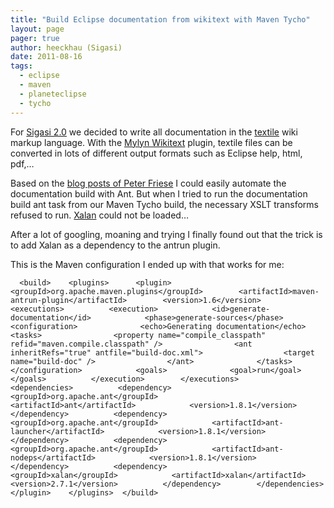 ```yaml
---
title: "Build Eclipse documentation from wikitext with Maven Tycho"
layout: page 
pager: true
author: heeckhau (Sigasi)
date: 2011-08-16
tags: 
  - eclipse
  - maven
  - planeteclipse
  - tycho
---
```

<div class="content">
<p>For <a href="http://www.sigasi.com/sigasi-20">Sigasi 2.0</a> we decided to write all documentation in the <a href="http://en.wikipedia.org/wiki/Textile_(markup_language)" class="elf-external elf-icon">textile</a> wiki markup language. With the <a href="http://wiki.eclipse.org/Mylyn/FAQ#WikiText" class="elf-external elf-icon">Mylyn Wikitext</a> plugin, textile files can be converted in lots of different output formats such as Eclipse help, html, pdf,&#8230;</p>	<p>Based on the <a href="http://www.peterfriese.de/advanced-wikitext/" class="elf-external elf-icon">blog posts of Peter Friese</a> I could easily automate the documentation build with Ant. But when I tried to run the documentation build ant task from our Maven Tycho build, the necessary <span class="caps">XSLT</span> transforms refused to run. <a href="http://xml.apache.org/xalan-j" class="elf-external elf-icon">Xalan</a> could not be loaded&#8230;</p>	<p>After a lot of googling, moaning and trying I finally found out that the trick is to add Xalan as a dependency to the antrun plugin.</p>	<p>This is the Maven configuration I ended up with that works for me: </p><pre><code>  &lt;build&gt;    &lt;plugins&gt;      &lt;plugin&gt;        &lt;groupId&gt;org.apache.maven.plugins&lt;/groupId&gt;        &lt;artifactId&gt;maven-antrun-plugin&lt;/artifactId&gt;        &lt;version&gt;1.6&lt;/version&gt;        &lt;executions&gt;          &lt;execution&gt;            &lt;id&gt;generate-documentation&lt;/id&gt;            &lt;phase&gt;generate-sources&lt;/phase&gt;            &lt;configuration&gt;              &lt;echo&gt;Generating documentation&lt;/echo&gt;              &lt;tasks&gt;                &lt;property name="compile_classpath" refid="maven.compile.classpath" /&gt;                &lt;ant inheritRefs="true" antfile="build-doc.xml"&gt;                  &lt;target name="build-doc" /&gt;                &lt;/ant&gt;              &lt;/tasks&gt;            &lt;/configuration&gt;            &lt;goals&gt;              &lt;goal&gt;run&lt;/goal&gt;            &lt;/goals&gt;          &lt;/execution&gt;        &lt;/executions&gt;        &lt;dependencies&gt;          &lt;dependency&gt;            &lt;groupId&gt;org.apache.ant&lt;/groupId&gt;            &lt;artifactId&gt;ant&lt;/artifactId&gt;            &lt;version&gt;1.8.1&lt;/version&gt;          &lt;/dependency&gt;          &lt;dependency&gt;            &lt;groupId&gt;org.apache.ant&lt;/groupId&gt;            &lt;artifactId&gt;ant-launcher&lt;/artifactId&gt;            &lt;version&gt;1.8.1&lt;/version&gt;          &lt;/dependency&gt;          &lt;dependency&gt;            &lt;groupId&gt;org.apache.ant&lt;/groupId&gt;            &lt;artifactId&gt;ant-nodeps&lt;/artifactId&gt;            &lt;version&gt;1.8.1&lt;/version&gt;          &lt;/dependency&gt;          &lt;dependency&gt;            &lt;groupId&gt;xalan&lt;/groupId&gt;            &lt;artifactId&gt;xalan&lt;/artifactId&gt;            &lt;version&gt;2.7.1&lt;/version&gt;          &lt;/dependency&gt;        &lt;/dependencies&gt;      &lt;/plugin&gt;    &lt;/plugins&gt;  &lt;/build&gt;</code></pre>  </div>

